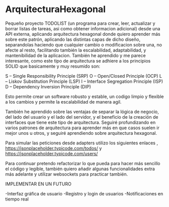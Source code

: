 # ArquitecturaHexagonal
Pequeño proyecto TODOLIST (un programa para crear, leer, actualizar y borrar listas de tareas, asi como obtener informacion adicional) desde una API externa, aplicando arquitectura hexagonal donde quiero aprender más sobre este patrón, aplicando las distintas capas de dicho diseño, separandolas haciendo que cualquier cambio o modificacion sobre una, no afecte al resto, facilitando también la escalabilidad, adaptabilidad, y mantenibilidad de la aplicacion.
También he aprendido y me parece interesante, como este tipo de arquitectura se adhiere a los principios SOLID que basicamente y muy resumido son:

S – Single Responsibility Principle (SRP)
O – Open/Closed Principle (OCP)
L – Liskov Substitution Principle (LSP)
I – Interface Segregation Principle (ISP)
D – Dependency Inversion Principle (DIP)

Esto permite crear un software robusto y estable, un codigo limpio y flexible a los cambios y permite la escalabilidad de manera agil.

También he aprendido sobre las ventajas de separar la lógica de negocio, del lado del usuario y el lado del servidor, y el beneficio de la creación de interfaces que tiene este tipo de arquitectura.
Seguiré profundizando en varios patrones de arquitectura para aprender más en que casos suelen ir mejor unos u otros, y seguiré aprendiendo sobre arquitectura hexagonal.

Para simular las peticiones desde adapters utilizo los siguientes enlaces , https://jsonplaceholder.typicode.com/todos/ y https://jsonplaceholder.typicode.com/users/

Para continuar pretendo refactorizar lo que pueda para hacer más sencillo el código y legible, también quiero añadir algunas funcionalidades extra más adelante y utilizar websockets para practicar también.


IMPLEMENTAR EN UN FUTURO

-Interfaz gráfica de usuario
-Registro y login de usuarios
-Notificaciones en tiempo real

